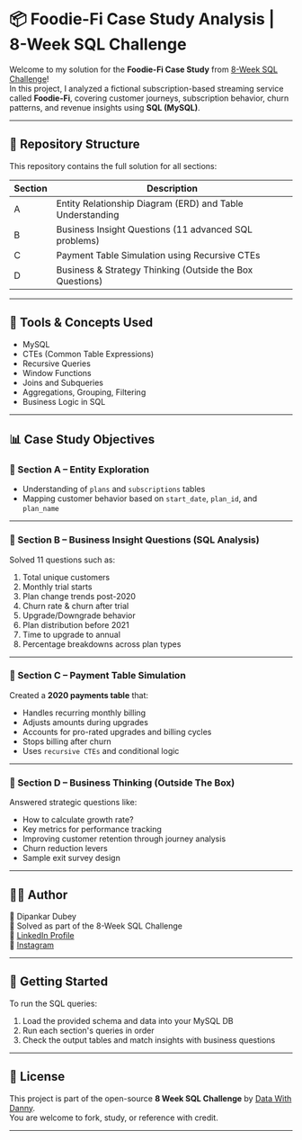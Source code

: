 # 📦 Foodie-Fi Case Study Analysis | 8-Week SQL Challenge

Welcome to my solution for the **Foodie-Fi Case Study** from [8-Week SQL Challenge](https://8weeksqlchallenge.com)!  
In this project, I analyzed a fictional subscription-based streaming service called **Foodie-Fi**, covering customer journeys, subscription behavior, churn patterns, and revenue insights using **SQL (MySQL)**.

---

## 📁 Repository Structure

This repository contains the full solution for all sections:

| Section | Description |
|--------|-------------|
| A | Entity Relationship Diagram (ERD) and Table Understanding |
| B | Business Insight Questions (11 advanced SQL problems) |
| C | Payment Table Simulation using Recursive CTEs |
| D | Business & Strategy Thinking (Outside the Box Questions) |

---

## 📌 Tools & Concepts Used

- MySQL
- CTEs (Common Table Expressions)
- Recursive Queries
- Window Functions
- Joins and Subqueries
- Aggregations, Grouping, Filtering
- Business Logic in SQL

---

## 📊 Case Study Objectives

### 🔹 Section A – Entity Exploration

- Understanding of `plans` and `subscriptions` tables
- Mapping customer behavior based on `start_date`, `plan_id`, and `plan_name`

---

### 🔹 Section B – Business Insight Questions (SQL Analysis)

Solved 11 questions such as:

1. Total unique customers  
2. Monthly trial starts  
3. Plan change trends post-2020  
4. Churn rate & churn after trial  
5. Upgrade/Downgrade behavior  
6. Plan distribution before 2021  
7. Time to upgrade to annual  
8. Percentage breakdowns across plan types

---

### 🔹 Section C – Payment Table Simulation

Created a **2020 payments table** that:

- Handles recurring monthly billing
- Adjusts amounts during upgrades
- Accounts for pro-rated upgrades and billing cycles
- Stops billing after churn
- Uses `recursive CTEs` and conditional logic

---

### 🔹 Section D – Business Thinking (Outside The Box)

Answered strategic questions like:

- How to calculate growth rate?
- Key metrics for performance tracking
- Improving customer retention through journey analysis
- Churn reduction levers
- Sample exit survey design

---

## 🧑‍💻 Author

👤 Dipankar Dubey  
📅 Solved as part of the 8-Week SQL Challenge  
🔗 [LinkedIn Profile](https://www.linkedin.com/in/dipankardubey65)  
📂 [Instagram](https://www.instagram.com/dipankar.dubey65)

---

## 🚀 Getting Started

To run the SQL queries:

1. Load the provided schema and data into your MySQL DB
2. Run each section's queries in order
3. Check the output tables and match insights with business questions

---

## 📜 License

This project is part of the open-source **8 Week SQL Challenge** by [Data With Danny](https://www.datawithdanny.com/).  
You are welcome to fork, study, or reference with credit.

---

